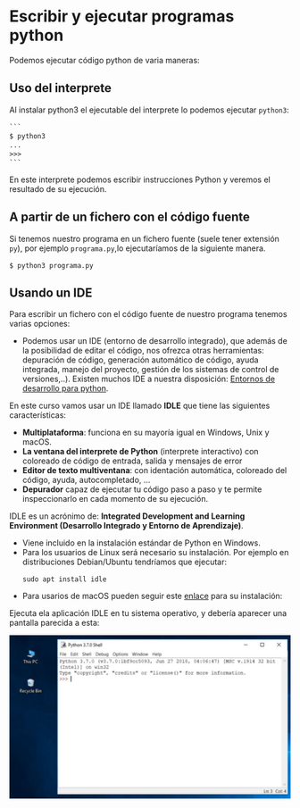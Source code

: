 # Escribir y ejecutar programas python

Podemos ejecutar código python de varia maneras:

## Uso del interprete

Al instalar python3 el ejecutable del interprete lo podemos ejecutar `python3`:

    ```
	$ python3
    ...
    >>> 
    ```

En este interprete podemos escribir instrucciones Python y veremos el resultado de su ejecución.


## A partir de un fichero con el código fuente

Si tenemos nuestro programa en un fichero fuente (suele tener extensión `py`), por ejemplo `programa.py`,lo ejecutaríamos de la siguiente manera.
	
	$ python3 programa.py


## Usando un IDE

Para escribir un fichero con el código fuente de nuestro programa tenemos varias opciones:

* Podemos usar un IDE (entorno de desarrollo integrado), que además de la posibilidad  de editar el código, nos ofrezca otras herramientas: depuración de código, generación automático de código, ayuda integrada, manejo del proyecto, gestión de los sistemas de control de versiones,..). Existen muchos IDE a nuestra disposición: [Entornos de desarrollo para python](https://wiki.python.org/moin/IntegratedDevelopmentEnvironments).

En este curso vamos usar un IDE llamado **IDLE** que tiene las siguientes características:

* **Multiplataforma**: funciona en su mayoría igual en Windows, Unix y macOS.
* **La ventana del interprete de Python** (interprete interactivo) con coloreado de código de entrada, salida y mensajes de error
* **Editor de texto multiventana**: con identación automática, coloreado del código, ayuda, autocompletado, ...
* **Depurador** capaz de ejecutar tu código paso a paso y te permite inspeccionarlo en cada momento de su ejecución.

IDLE es un acrónimo de: **Integrated Development and Learning Environment (Desarrollo Integrado y Entorno de Aprendizaje)**.

* Viene incluido en la instalación estándar de Python en Windows.
* Para los usuarios de Linux será necesario su instalación. Por ejemplo en distribuciones Debian/Ubuntu tendríamos que ejecutar:
    ```
    sudo apt install idle
    ```
* Para usarios de macOS pueden seguir este [enlace](https://www.python.org/download/mac/tcltk/) para su instalación: 

Ejecuta ela aplicación IDLE en tu sistema operativo, y debería aparecer una pantalla parecida a esta:

![python3](img/python3.png)